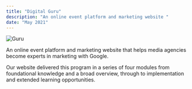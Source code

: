 ```yaml
---
title: "Digital Guru"
description: "An online event platform and marketing website "
date: "May 2021"
---
```


![Guru](/guru.jpg)

An online event platform and marketing website that helps media agencies become experts in marketing with Google.

Our website delivered this program in a series of four modules from foundational knowledge and a broad overview, through to implementation and extended learning opportunities.